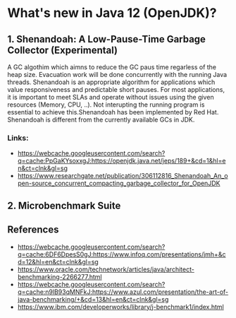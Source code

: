 # What's new in Java 12 (OpenJDK)?

## 1. Shenandoah: A Low-Pause-Time Garbage Collector (Experimental)
A GC algothim which aimns to reduce the GC paus time regarless of the heap size. Evacuation work will be done concurrently with the running Java threads.
Shenandoah is an appropriate algorithm for applications which value responsiveness and predictable short pauses. For most applications, it is important to meet SLAs and operate without issues using the given resources (Memory, CPU, ..). Not interupting the running program is essential to achieve this.Shenandoah has been implemented by Red Hat. Shenandoah is different from the currently available GCs in JDK.
### Links:
 - https://webcache.googleusercontent.com/search?q=cache:PpGaKYsoxxgJ:https://openjdk.java.net/jeps/189+&cd=1&hl=en&ct=clnk&gl=sg
 - https://www.researchgate.net/publication/306112816_Shenandoah_An_open-source_concurrent_compacting_garbage_collector_for_OpenJDK

## 2. Microbenchmark Suite


























## References
 - https://webcache.googleusercontent.com/search?q=cache:6DF6DpesS0gJ:https://www.infoq.com/presentations/jmh+&cd=12&hl=en&ct=clnk&gl=sg
 - https://www.oracle.com/technetwork/articles/java/architect-benchmarking-2266277.html
 - https://webcache.googleusercontent.com/search?q=cache:n9lB93qMNFkJ:https://www.azul.com/presentation/the-art-of-java-benchmarking/+&cd=13&hl=en&ct=clnk&gl=sg
 - https://www.ibm.com/developerworks/library/j-benchmark1/index.html
